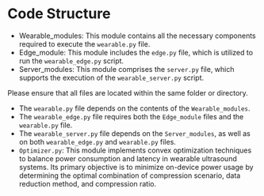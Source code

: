 # Code Structure

* Wearable_modules: This module contains all the necessary components required to execute the `wearable.py` file.
* Edge_module: This module includes the `edge.py` file, which is utilized to run the `wearable_edge.py` script.
* Server_modules: This module comprises the `server.py` file, which supports the execution of the `wearable_server.py` script.

Please ensure that all files are located within the same folder or directory.

* The `wearable.py` file depends on the contents of the `Wearable_modules`.
* The `wearable_edge.py` file requires both the `Edge_module` files and the `wearable.py` file.
* The `wearable_server.py` file depends on the `Server_modules`, as well as on both `wearable_edge.py` and `wearable.py` files.
* `Optimizer.py`: This module implements convex optimization techniques to balance power consumption and latency in wearable ultrasound systems. Its primary objective is to minimize on-device power usage by determining the optimal combination of compression scenario, data reduction method, and compression ratio.
